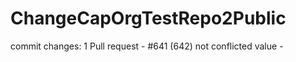 # ChangeCapOrgTestRepo2Public

commit changes: 1
Pull request - #641 (642)
not conflicted value -  
